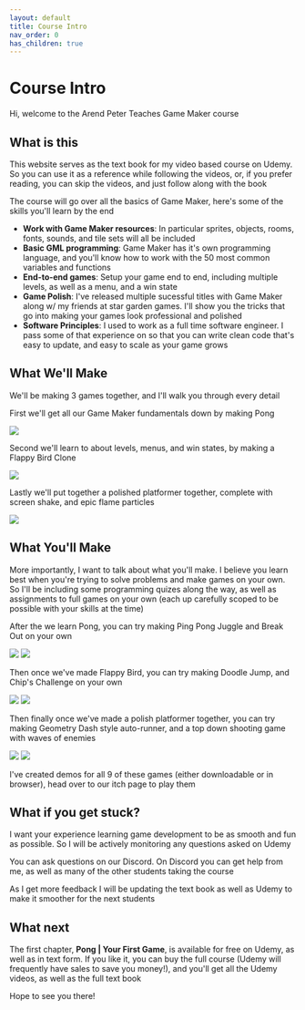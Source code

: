 ```yaml
---
layout: default
title: Course Intro
nav_order: 0
has_children: true
---
```


# Course Intro

Hi, welcome to the Arend Peter Teaches Game Maker course

## What is this

This website serves as the text book for my video based course on Udemy. So you can use it as a reference while following the videos, or, if you prefer reading, you can skip the videos, and just follow along with the book

The course will go over all the basics of Game Maker, here's some of the skills you'll learn by the end

 * **Work with Game Maker resources**: In particular sprites, objects, rooms, fonts, sounds, and tile sets will all be included
 * **Basic GML programming**: Game Maker has it's own programming language, and you'll know how to work with the 50 most common variables and functions
 * **End-to-end games**: Setup your game end to end, including multiple levels, as well as a menu, and a win state
 * **Game Polish**: I've released multiple sucessful titles with Game Maker along w/ my friends at star garden games. I'll show you the tricks that go into making your games look professional and polished
 * **Software Principles**: I used to work as a full time software engineer. I pass some of that experience on so that you can write clean code that's easy to update, and easy to scale as your game grows

## What We'll Make

We'll be making 3 games together, and I'll walk you through every detail

First we'll get all our Game Maker fundamentals down by making Pong

![](../../assets/images/pong/pong_final.gif)

Second we'll learn to about levels, menus, and win states, by making a Flappy Bird Clone

![](../../assets/images/pong/flappy_bird_final.gif)

Lastly we'll put together a polished platformer together, complete with screen shake, and epic flame particles

![](../../assets/images/pong/platformer_final.gif)

## What You'll Make

More importantly, I want to talk about what you'll make. I believe you learn best when you're trying to solve problems and make games on your own. So I'll be including some programming quizes along the way, as well as assignments to full games on your own (each up carefully scoped to be possible with your skills at the time)

After the we learn Pong, you can try making Ping Pong Juggle and Break Out on your own

![](../../assets/images/pong/ping_pong_juggle_final.gif)
![](../../assets/images/pong/breakout_final.gif)

Then once we've made Flappy Bird, you can try making Doodle Jump, and Chip's Challenge on your own

![](../../assets/images/pong/doodle_jump_final.gif)
![](../../assets/images/pong/chips_challenge_final.gif)

Then finally once we've made a polish platformer together, you can try making Geometry Dash style auto-runner, and a top down shooting game with waves of enemies

![](../../assets/images/pong/doodle_jump_final.gif)
![](../../assets/images/pong/chips_challenge_final.gif)

I've created demos for all 9 of these games (either downloadable or in browser), head over to our itch page to play them

## What if you get stuck?

I want your experience learning game development to be as smooth and fun as possible. So I will be actively monitoring any questions asked on Udemy

You can ask questions on our Discord. On Discord you can get help from me, as well as many of the other students taking the course

As I get more feedback I will be updating the text book as well as Udemy to make it smoother for the next students

## What next

The first chapter, **Pong \| Your First Game**, is available for free on Udemy, as well as in text form. If you like it, you can buy the full course (Udemy will frequently have sales to save you money!), and you'll get all the Udemy videos, as well as the full text book

Hope to see you there!
